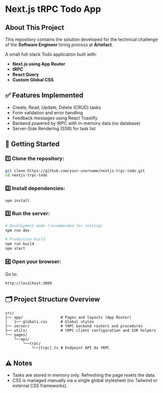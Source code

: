 # Next.js tRPC Todo App

## About This Project

This repository contains the solution developed for the technical challenge of the **Software Engineer** hiring process at **Artefact**.


A small full-stack Todo application built with:

- **Next.js using App Router**
- **tRPC**
- **React Query**
- **Custom Global CSS**

## ✅ Features Implemented

- Create, Read, Update, Delete (CRUD) tasks
- Form validation and error handling
- Feedback messages using React Toastify
- Backend powered by tRPC with in-memory data (no database)
- Server-Side Rendering (SSR) for task list

## 🚀 Getting Started

### 1️⃣ Clone the repository:

```bash
git clone https://github.com/your-username/nextjs-trpc-todo.git
cd nextjs-trpc-todo
```

### 2️⃣ Install dependencies:

```bash
npm install
```

### 3️⃣ Run the server:

```bash
# Development mode (recommended for testing)
npm run dev

# Production build
npm run build
npm start
```

### 4️⃣ Open your browser:

Go to:

```
http://localhost:3000
```

## 🗂️ Project Structure Overview

```
src/
├── app/                 # Pages and layouts (App Router)
│   ├── globals.css      # Global styles
├── server/              # tRPC backend routers and procedures
├── utils/               # tRPC client configuration and SSR helpers
└── pages/
    └──api/
        └──trpc/
            └──[trpc].ts # Endpoint API do tRPC
```

## ⚠️ Notes

- Tasks are stored in memory only. Refreshing the page resets the data.
- CSS is managed manually via a single global stylesheet (no Tailwind or external CSS frameworks).
